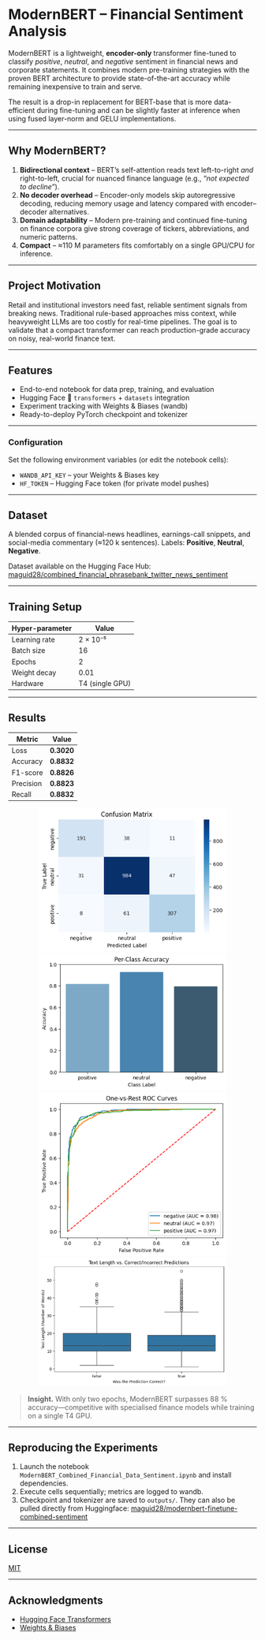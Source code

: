 # ModernBERT – Financial Sentiment Analysis

ModernBERT is a lightweight, **encoder-only** transformer fine-tuned to classify *positive*, *neutral*, and *negative* sentiment in financial news and corporate statements.  It combines modern pre-training strategies with the proven BERT architecture to provide state-of-the-art accuracy while remaining inexpensive to train and serve.

The result is a drop-in replacement for BERT-base that is more data-efficient during fine-tuning and can be slightly faster at inference when using fused layer-norm and GELU implementations.

---

## Why ModernBERT?
1. **Bidirectional context** – BERT’s self-attention reads text left-to-right *and* right-to-left, crucial for nuanced finance language (e.g., “*not expected to decline*”).
2. **No decoder overhead** – Encoder-only models skip autoregressive decoding, reducing memory usage and latency compared with encoder–decoder alternatives.
3. **Domain adaptability** – Modern pre-training and continued fine-tuning on finance corpora give strong coverage of tickers, abbreviations, and numeric patterns.
4. **Compact** – ≈110 M parameters fits comfortably on a single GPU/CPU for inference.

---

## Project Motivation
Retail and institutional investors need fast, reliable sentiment signals from breaking news.  Traditional rule-based approaches miss context, while heavyweight LLMs are too costly for real-time pipelines.  The goal is to validate that a compact transformer can reach production-grade accuracy on noisy, real-world finance text.

---

## Features
- End-to-end notebook for data prep, training, and evaluation
- Hugging Face 🤗 `transformers` + `datasets` integration
- Experiment tracking with Weights & Biases (wandb)
- Ready-to-deploy PyTorch checkpoint and tokenizer

---

### Configuration
Set the following environment variables (or edit the notebook cells):
- `WANDB_API_KEY` – your Weights & Biases key
- `HF_TOKEN` – Hugging Face token (for private model pushes)

---

## Dataset
A blended corpus of financial-news headlines, earnings-call snippets, and social-media commentary (≈120 k sentences).  Labels: **Positive**, **Neutral**, **Negative**.

Dataset available on the Hugging Face Hub: [maguid28/combined_financial_phrasebank_twitter_news_sentiment](https://huggingface.co/datasets/maguid28/combined_financial_phrasebank_twitter_news_sentiment)

---

## Training Setup
| Hyper-parameter | Value |
|-----------------|-------|
| Learning rate   | 2 × 10⁻⁵ |
| Batch size      | 16 |
| Epochs          | 2 |
| Weight decay    | 0.01 |
| Hardware        | T4 (single GPU) |

---

## Results
| Metric      | Value |
|-------------|-------|
| Loss        | **0.3020** |
| Accuracy    | **0.8832** |
| F1-score    | **0.8826** |
| Precision   | **0.8823** |
| Recall      | **0.8832** |

<p align="center">
  <img src="img/confusion_matrix.png" alt="Confusion Matrix" width="380"/>
  <img src="img/per_class_accuracy.png" alt="Per-Class Accuracy" width="380"/>
  <img src="img/one_vs_rest_ROC_curves.png" alt="ROC Curves" width="380"/>
  <img src="img/text_length_vs_correct_incorrect_predictions.png" alt="Length vs Error" width="380"/>
</p>

> **Insight.** With only two epochs, ModernBERT surpasses 88 % accuracy—competitive with specialised finance models while training on a single T4 GPU.

---

## Reproducing the Experiments
1. Launch the notebook `ModernBERT_Combined_Financial_Data_Sentiment.ipynb` and install dependencies.
3. Execute cells sequentially; metrics are logged to wandb.
4. Checkpoint and tokenizer are saved to `outputs/`. They can also be pulled directly from Huggingface: [maguid28/modernbert-finetune-combined-sentiment](https://huggingface.co/maguid28/modernbert-finetune-combined-sentiment)

---

## License
[MIT](LICENSE)

---

## Acknowledgments
- [Hugging Face Transformers](https://github.com/huggingface/transformers)
- [Weights & Biases](https://wandb.ai)
